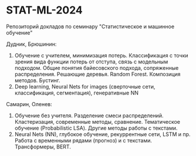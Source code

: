 # STAT-ML-2024
Репозиторий докладов по семинару "Статистическое и машинное обучение"

Дудник, Брюшинин:
1) Обучение с учителем, минимизация потерь. Классификация с точки зрения вида функции потерь от отступа, связь с модельным подходом. Общие понятия байесовского подхода, сопряженные распределения. Решающие деревья. Random Forest. Композиция методов. Бустинг. 
2) Deep learning, Neural Nets for images (сверточные сети, классификация, сегментация), генеративные NN

Самарин, Оленев:
1) Обучение без учителя. Разделение смеси распределений. Кластеризация, современные методы, сравнение. Тематическое обучение (Probabilistic LSA). Другие методы работы с текстами.
2) Neural Nets (NN), глубокое обучение, рекуррентные сети, LSTM и пр. Работа с временными рядами (прогноз) и с текстами. Трансформеры, BERT.
